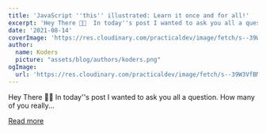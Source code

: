 ```yaml
---
title: 'JavaScript ''this'' illustrated: Learn it once and for all!'
excerpt: 'Hey There 👋🏾  In today''s post I wanted to ask you all a question.    How many of you really...'
date: '2021-08-14'
coverImage: 'https://res.cloudinary.com/practicaldev/image/fetch/s--39W3VfBM--/c_imagga_scale,f_auto,fl_progressive,h_420,q_auto,w_1000/https://dev-to-uploads.s3.amazonaws.com/uploads/articles/tjq0tkwxekvjs3braxkb.png'
author:
  name: Koders
  picture: "assets/blog/authors/koders.png"
ogImage:
  url: 'https://res.cloudinary.com/practicaldev/image/fetch/s--39W3VfBM--/c_imagga_scale,f_auto,fl_progressive,h_420,q_auto,w_1000/https://dev-to-uploads.s3.amazonaws.com/uploads/articles/tjq0tkwxekvjs3braxkb.png'
---
```


Hey There 👋🏾  In today''s post I wanted to ask you all a question.    How many of you really...

[Read more](https://dev.to/comscience/javascript-this-illustrated-learn-it-once-and-for-all-i06)
